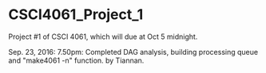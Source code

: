 # CSCI4061_Project_1
Project #1 of CSCI 4061, which will due at Oct 5 midnight. 

Sep. 23, 2016:
	7.50pm:
		Completed DAG analysis, building processing queue and "make4061 -n" function.
		by Tiannan.